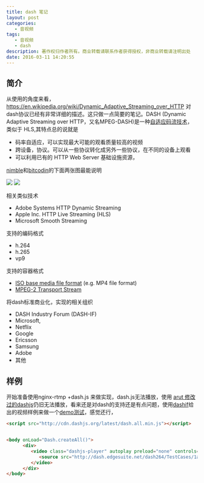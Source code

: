 ```yaml
---
title: dash 笔记
layout: post
categories: 
   - 音视频
tags:
   - 音视频
   - dash
description: 著作权归作者所有。商业转载请联系作者获得授权，非商业转载请注明出处
date: 2016-03-11 14:20:55
---
```



## 简介

从使用的角度来看，https://en.wikipedia.org/wiki/Dynamic_Adaptive_Streaming_over_HTTP 对dash协议已经有非常详细的描述。这只做一点简要的笔记。DASH (Dynamic Adaptive Streaming over HTTP，又名MPEG-DASH)是一种[自适应码流技术](https://en.wikipedia.org/wiki/Adaptive_bitrate_streaming)，类似于 HLS,其特点总的说就是

- 码率自适应，可以实现最大可能的观看质量较高的视频
- 跨设备，协议。可以从一些协议转化成另外一些协议，在不同的设备上观看
- 可以利用已有的 HTTP Web Server 基础设施资源，

[nimble](https://wmspanel.com/nimble)和[bitcodin](https://developer.bitcodin.com/doc/getting-started)的下面两张图最能说明

 ![](/imgs/bitcodindash.jpg) 
 ![](/imgs/NimbleStreamerFeature.png)


相关类似技术

- Adobe Systems HTTP Dynamic Streaming
- Apple Inc. HTTP Live Streaming (HLS) 
- Microsoft Smooth Streaming

支持的编码格式

- h.264 
- h.265
- vp9

支持的容器格式

- [ISO base media file format](https://en.wikipedia.org/wiki/ISO_base_media_file_format) (e.g. MP4 file format) 
- [MPEG-2 Transport Stream](https://en.wikipedia.org/wiki/MPEG_transport_stream)

将dash标准商业化，实现的相关组织

- DASH Industry Forum (DASH-IF)
- Microsoft,
- Netflix
- Google
- Ericsson
- Samsung
- Adobe
- 其他


## 样例
开始准备使用nginx-rtmp +dash.js 来做实现，dash.js无法播放，使用 [arut 修改过的dashjs](https://github.com/arut/dash.js)仍旧无法播放，看来还是对dash的支持还是有点问题，使用[dashif](http://dashif.org/reference/players/javascript/v2.0.0/samples/dash-if-reference-player/index.html#)给出的视频样例来做一个[demo测试](/demo/dashjs.demo.html)，感觉还行，

```html
<script src="http://cdn.dashjs.org/latest/dash.all.min.js"></script>


<body onLoad="Dash.createAll()">
      <div>
         <video class="dashjs-player" autoplay preload="none" controls="true">
            <source src="http://dash.edgesuite.net/dash264/TestCases/1a/sony/SNE_DASH_SD_CASE1A_REVISED.mpd" type="application/dash+xml"/>
         </video>
      </div>
</body>
```

